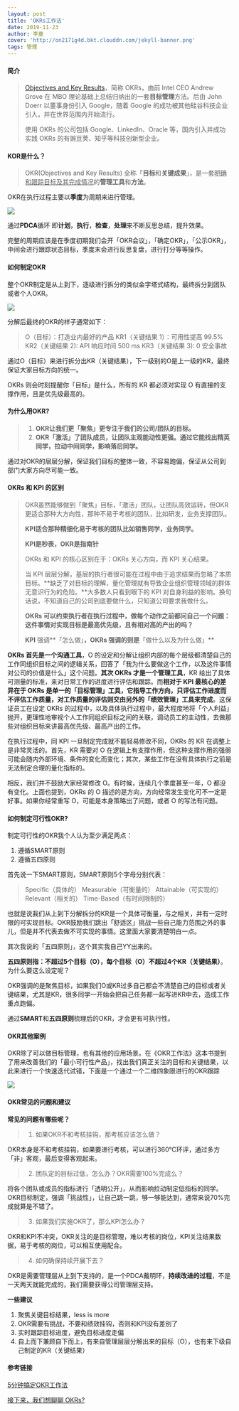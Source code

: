 ```yaml
---
layout: post
title: 'OKRs工作法'
date: 2019-11-23
author: 李童
cover: 'http://on2171g4d.bkt.clouddn.com/jekyll-banner.png'
tags: 管理
---
```


#### 简介

> [Objectives and Key Results](http://en.wikipedia.org/wiki/OKR)，简称 OKRs，由前 Intel CEO Andrew Grove 在 MBO 理论基础上总结归纳出的一套**目标管理**方法。后由 John Doerr 以董事身份引入 Google，随着 Google 的成功被其他硅谷科技企业引入，并在世界范围内开始流行。
>
> 使用 OKRs 的公司包括 Google、LinkedIn、Oracle 等，国内引入并成功实践 OKRs 的有豌豆荚、知乎等科技创新型企业。

#### KOR是什么？

> OKR(Objectives and Key Results) 全称「**目标**和**关键成果**」，是一套<u>明确和跟踪目标及其完成情况</u>的**管理工具**和**方法**。

OKR在执行过程主要以**季度**为周期来进行管理。

![](https://pic1.zhimg.com/80/v2-6b1f80cc2b58d9abe08e6cfafb244ffc_hd.jpg)

通过**PDCA**循环 即**计划**，**执行**，**检查**，**处理**来不断反思总结，提升效果。

完整的周期应该是在季度初期我们会开「OKR会议」，「确定OKR」，「公示OKR」，中间会进行跟踪状态目标，季度末会进行反思复盘，进行打分等等操作。

#### 如何制定OKR

整个OKR制定是从上到下，逐级进行拆分的类似金字塔式结构，最终拆分到团队或者个人OKR。

![](https://pic3.zhimg.com/80/v2-f03b65bc59a6e495edd60f6618ab6032_hd.jpg)

分解后最终的OKR的样子通常如下：

> O（目标）：打造业内最好的产品
> KR1（关键结果 1）：可用性提高 99.5%
> KR2（关键结果 2): API 响应时间 500 ms
> KR3（关键结果 3): 0 安全事故

通过O（目标）来进行拆分出KR（关键结果），下一级别的O是上一级的KR，最终保证大家目标方向的统一。

OKRs 则会时刻提醒你「目标」是什么，所有的 KR 都必须对实现 O 有直接的支撑作用，且是优先级最高的。



#### 为什么用OKR?

> 1. **OKR让我们更「聚焦」更专注于我们的公司/团队的目标。**
> 2. **OKR「激活」了团队成员，让团队主观能动性更强。通过它能找出精英同学，拉动中间同学，影响落后同学。**

通过对OKR的层层分解，保证我们目标的整体一致，不容易跑偏，保证从公司到部门大家方向尽可能一致。

#### OKRs 和 KPI 的区别

> OKR虽然能够做到「聚焦」目标，「激活」团队，让团队高效运转，但OKR更适合那种大方向性，那种不易于考核的团队，比如研发，业务支撑团队。
>
> **KPI适合那种精细化易于考核的团队比如销售同学，业务同学。**
>
> **KPI是秒表，OKR是指南针** 
>
> OKRs 和 KPI 的核心区别在于：OKRs 关心方向，而 KPI 关心结果。
>
> 当 KPI 层层分解，基层的执行者很可能在过程中由于追求结果而忽略了本质目标。**缺乏了对目标的理解，量化管理就有导致企业组织管理领域的群体无意识行为的危险。**大多数人只看到眼下的 KPI 对自身利益的影响。换句话说，不知道自己的公司到底要做什么，只知道公司要求我做什么。
>
> **OKRs 可以约束执行者在执行过程中，做每个动作之前都问自己一个问题：这件事情对实现目标是最高优先级，且有相对高的产出的吗？**
>
> **KPI** 强调**「怎么做」**，**OKRs** 强调的则是**「做什么以及为什么做」**

**OKRs 首先是一个沟通工具**，O 的设定和分解让组织内部的每个层级都清楚自己的工作同组织目标之间的逻辑关系，回答了「我为什么要做这个工作，以及这件事情对公司的价值是什么」这个问题。**其次 OKRs 才是一个管理工具**，KR 给出了具体可测量的标准，来对日常工作的进度进行评估和跟踪。而**相对于 KPI 最核心的差异在于 OKRs 是单一的「目标管理」工具，它指导工作方向，只评估工作进度而不评估工作质量，对工作质量的评估则交由另外的「绩效管理」工具来完成**。这保证员工在设定 OKRs 的过程中，以及具体执行过程中，最大程度地将「个人利益」抛开，更理性地审视个人工作同组织目标之间的关联，调动员工的主动性，去做那些对组织目标来讲最高优先级、最高产出的工作。

在执行过程中，同 KPI 一旦制定完成就不能轻易修改不同，OKRs 的 KR 在调整上是非常灵活的。首先，KR 需要对 O 在逻辑上有支撑作用，但这种支撑作用的强弱可能会随内外部环境、条件的变化而变化；其次，某些工作在没有具体执行之前是无法制定合理的量化指标的。

相反，我们并不鼓励大家经常修改 O。有时候，连续几个季度甚至一年，O 都没有变化。上面也提到，OKRs 的 O 描述的是方向，方向经常发生变化可不一定是好事。如果你经常重写 O，可能是本身策略出了问题，或者 O 的写法有问题。

#### 如何制定可行性OKR?

制定可行性的OKR我个人认为至少满足两点：

1. 遵循SMART原则
2. 遵循五四原则

首先说一下SMART原则，SMART原则5个字母分别代表：

> Specific（具体的）
> Measurable（可衡量的）
> Attainable（可实现的）
> Relevant（相关的）
> Time-Based（有时间限制的）

也就是说我们从上到下分解拆分的KR是一个具体可衡量，与之相关，并有一定时限的可实现目标。OKR鼓励我们跳出「舒适区」挑战一些自己能力范围之外的事儿，但是并不代表去做不可实现的事情。这里面大家要清楚明白一点。

其次我说的「五四原则」，这个其实我自己YY出来的。

**五四原则指：不超过5个目标（O），每个目标（O）不超过4个KR（关键结果）**。为什么要这么设定呢？

OKR强调的是聚焦目标，如果我们O或KR过多自己都会不清楚自己的目标或者关键结果，尤其是KR，很多同学一开始会把自己任务都一起写进KR中去，造成工作重点跑偏。

通过**SMART**和**五四原则**梳理后的OKR，才会更有可执行性。

#### OKR其他案例

OKR除了可以做目标管理，也有其他的应用场景。在《OKR工作法》这本书提到了用来改善我们的「最小可行性产品」，找出我们真正关注的目标和关键结果，以此来进行一个快速迭代试错，下面是一个通过一个二维四象限进行的OKR跟踪

![](https://pic4.zhimg.com/80/v2-fa62cccda450d2d74a4e7120a0ef327b_hd.jpg)

#### OKR常见的问题和建议

**常见的问题有哪些呢？**

> 1. 如果OKR不和考核挂钩，那考核应该怎么做？

OKR本身是不和考核挂钩，如果要进行考核，可以进行360℃环评，通过多方「非」客观，最后变得客观起来。

> 2. 团队定的目标过低，怎么办？OKR需要100%完成么？

将各个团队或成员的指标进行「透明公开」，从而影响拉动制定低指标的同学。OKR目标制定，强调「挑战性」，让自己跳一跳，够一够能达到，通常来说70%完成就算是不错了。

> 3. 如果我们实施OKR了，那么KPI怎么办？

OKR和KPI不冲突，OKR关注的是目标管理，难以考核的岗位，KPI关注结果数据，易于考核的岗位，可以相互使用配合。

> 4. 如何确保持续开展下去？

OKR是需要管理层从上到下支持的，是一个PDCA戴明环，**持续改进的过程**，不是一天两天就能完成的，我们需要获得公司管理层支持。

**一些建议**



1. 聚焦关键目标结果，less is more
2. OKR需要有挑战，不要和绩效挂钩，否则和KPI没有差别了
3. 实时跟踪目标进度，避免目标进度走偏
4. 自上而下兼顾自下而上，有来自管理层层分解出来的目标（O），也有来下级自己制定的KR（关键结果）



#### 参考链接

[5分钟搞定OKR工作法](https://zhuanlan.zhihu.com/p/51174508)

[接下来，我们想聊聊 OKRs?](https://zhuanlan.zhihu.com/p/22814515)

